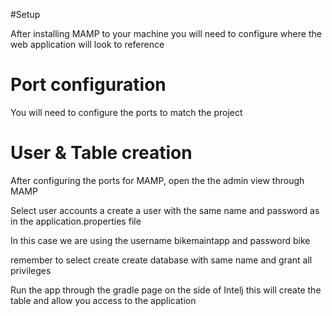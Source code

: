 
#Setup

<p>After installing MAMP to your machine you will need to configure where the web application will look to reference</p>

<h1>Port configuration</h1>
<p>You will need to configure the ports to match the project</p>

<h1>User & Table creation</h1>
<p>After configuring the ports for MAMP, open the the admin view through MAMP</p>

<p>Select user accounts a create a user with the same name and password as in the application.properties file</p>
<p>In this case we are using the username bikemaintapp and password bike</p>
<p>remember to select create create database with same name and grant all privileges</p>

<p>Run the app through the gradle page on the side of Intelj this will create the table and allow you access to the application</p>